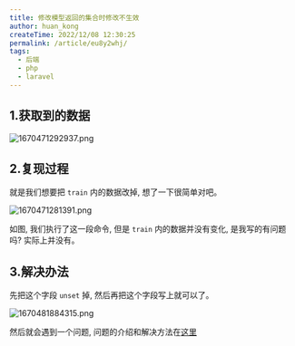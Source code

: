 ```yaml
---
title: 修改模型返回的集合时修改不生效
author: huan_kong
createTime: 2022/12/08 12:30:25
permalink: /article/eu8y2whj/
tags: 
  - 后端
  - php
  - laravel
---
```


## 1.获取到的数据

![1670471292937.png](https://img.huankong.top/i/2022/12/08/63915e80743d6.png)

## 2.复现过程

就是我们想要把 `train` 内的数据改掉, 想了一下很简单对吧。

![1670471281391.png](https://img.huankong.top/i/2022/12/08/63915e796c46d.png)

如图, 我们执行了这一段命令, 但是 `train` 内的数据并没有变化, 是我写的有问题吗? 实际上并没有。

## 3.解决办法

先把这个字段 `unset` 掉, 然后再把这个字段写上就可以了。

![1670481884315.png](https://img.huankong.top/i/2022/12/08/639187dfeafda.png)

然后就会遇到一个问题, 问题的介绍和解决方法在[这里](/article/2jm4ulg7/)
